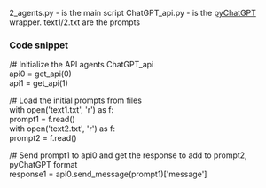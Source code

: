 2_agents.py - is the main script
ChatGPT_api.py - is the [pyChatGPT](https://github.com/terry3041/pyChatGPT) wrapper. 
text1/2.txt are the prompts

### Code snippet
/# Initialize the API agents ChatGPT_api\
api0 = get_api(0)\
api1 = get_api(1)

/# Load the initial prompts from files\
with open('text1.txt', 'r') as f:\
    prompt1 = f.read()\
with open('text2.txt', 'r') as f:\
    prompt2 = f.read()

/# Send prompt1 to api0 and get the response to add to prompt2, pyChatGPT format\
response1 = api0.send_message(prompt1)['message']
